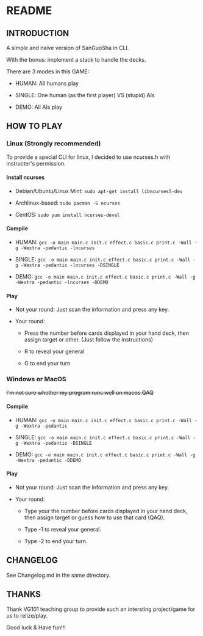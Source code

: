 # README

## INTRODUCTION

A simple and naive version of SanGuoSha in CLI.

With the bonus: implement a stack to handle the decks.

There are 3 modes in this GAME:

- HUMAN: All humans play

- SINGLE: One human (as the first player) VS (stupid) AIs
  
- DEMO: All AIs play

## HOW TO PLAY

### Linux (Strongly recommended)

To provide a special CLI for linux, I decided to use ncurses.h with instructer's permission.

#### Install ncurses

- Debian/Ubuntu/Linux Mint: `sudo apt-get install libncurses5-dev`

- Archlinux-based: `sudo pacman -S ncurses`
  
- CentOS: `sudo yum install ncurses-devel`

#### Compile

- HUMAN: `gcc -o main main.c init.c effect.c basic.c print.c -Wall -g -Wextra -pedantic -lncurses`

- SINGLE: `gcc -o main main.c init.c effect.c basic.c print.c -Wall -g -Wextra -pedantic -lncurses -DSINGLE`
  
- DEMO: `gcc -o main main.c init.c effect.c basic.c print.c -Wall -g -Wextra -pedantic -lncurses -DDEMO`

#### Play

- Not your round: Just scan the information and press any key.

- Your round: 
	- Press the number before cards displayed in your hand deck, then assign target or other. (Just follow the instructions)
  
	- R to reveal your general
  
	- G to end your turn

### Windows or MacOS

~~I'm not sure whether my program runs well on macos QAQ~~

#### Compile

- HUMAN: `gcc -o main main.c init.c effect.c basic.c print.c -Wall -g -Wextra -pedantic`

- SINGLE: `gcc -o main main.c init.c effect.c basic.c print.c -Wall -g -Wextra -pedantic -DSINGLE`
  
- DEMO: `gcc -o main main.c init.c effect.c basic.c print.c -Wall -g -Wextra -pedantic -DDEMO`

#### Play

- Not your round: Just scan the information and press any key.

- Your round: 
	- Type your the number before cards displayed in your hand deck, then assign target or guess how to use that card (QAQ).
  
	- Type -1 to reveal your general.

	- Type -2 to end your turn.

## CHANGELOG

See Changelog.md in the same directory.

## THANKS

Thank VG101 teaching group to provide such an intersting project/game for us to relize/play.

Good luck & Have fun!!!